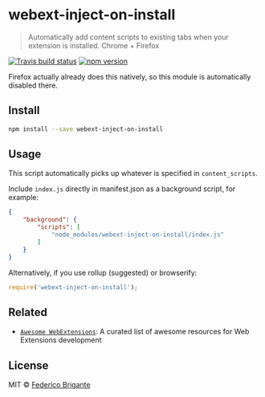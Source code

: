 # webext-inject-on-install

> Automatically add content scripts to existing tabs when your extension is installed. Chrome + Firefox

[![Travis build status](https://api.travis-ci.org/bfred-it/webext-inject-on-install.svg?branch=master)](https://travis-ci.org/bfred-it/webext-inject-on-install)
[![npm version](https://img.shields.io/npm/v/webext-inject-on-install.svg)](https://www.npmjs.com/package/webext-inject-on-install)

Firefox actually already does this natively, so this module is automatically disabled there.

## Install

```sh
npm install --save webext-inject-on-install
```

## Usage

This script automatically picks up whatever is specified in `content_scripts`.

Include `index.js` directly in manifest.json as a background script, for example:

```json
{
    "background": {
        "scripts": [
            "node_modules/webext-inject-on-install/index.js"
        ]
    }
}
```

Alternatively, if you use rollup (suggested) or browserify:

```js
require('webext-inject-on-install');
```

## Related

* [`Awesome WebExtensions`](https://github.com/bfred-it/Awesome-WebExtensions): A curated list of awesome resources for Web Extensions development

## License

MIT © [Federico Brigante](https://fregante.com)
